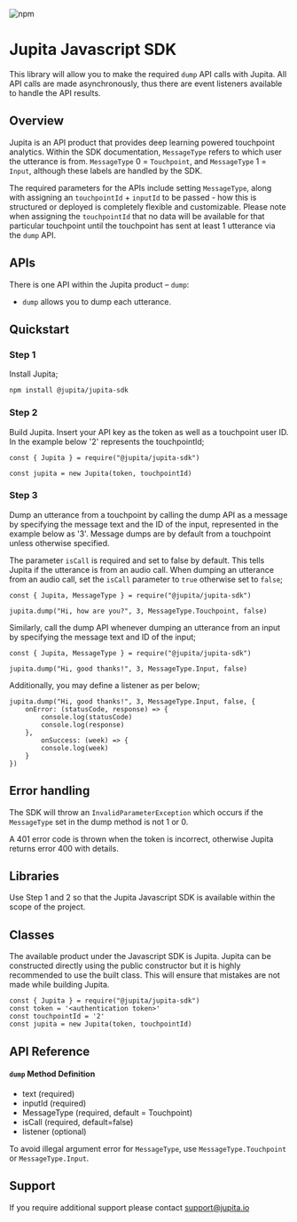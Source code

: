 ![npm](https://img.shields.io/npm/v/@jupita/sdk)

# Jupita Javascript SDK
This library will allow you to make the required `dump` API calls with Jupita. All API calls are made asynchronously, thus there are event listeners available to handle the API results.


## Overview
Jupita is an API product that provides deep learning powered touchpoint analytics. Within the SDK documentation, `MessageType` refers to which user the utterance is from. `MessageType` 0 = `Touchpoint`, and `MessageType` 1 = `Input`, although these labels are handled by the SDK.

The required parameters for the APIs include setting `MessageType`, along with assigning an `touchpointId` + `inputId` to be passed - how this is structured or deployed is completely flexible and customizable. Please note when assigning the `touchpointId` that no data will be available for that particular touchpoint until the touchpoint has sent at least 1 utterance via the `dump` API. 


## APIs
There is one API within the Jupita product – `dump`:

- `dump` allows you to dump each utterance.


##  Quickstart
### Step 1
Install Jupita;

```
npm install @jupita/jupita-sdk
```

### Step 2
Build Jupita. Insert your API key as the token as well as a touchpoint user ID. In the example below '2' represents the touchpointId;

```
const { Jupita } = require("@jupita/jupita-sdk")

const jupita = new Jupita(token, touchpointId)
```

### Step 3
Dump an utterance from a touchpoint by calling the dump API as a message by specifying the message text and the ID of the input, represented in the example below as '3'. Message dumps are by default from a touchpoint unless otherwise specified. 

The parameter `isCall` is required and set to false by default. This tells Jupita if the utterance is from an audio call. When dumping an utterance from an audio call, set the `isCall` parameter to `true` otherwise set to `false`;

```
const { Jupita, MessageType } = require("@jupita/jupita-sdk")

jupita.dump("Hi, how are you?", 3, MessageType.Touchpoint, false)
```

Similarly, call the dump API whenever dumping an utterance from an input by specifying the message text and ID of the input;
```
const { Jupita, MessageType } = require("@jupita/jupita-sdk")

jupita.dump("Hi, good thanks!", 3, MessageType.Input, false)
```

Additionally, you may define a listener as per below;

```
jupita.dump("Hi, good thanks!", 3, MessageType.Input, false, {
    onError: (statusCode, response) => {
        console.log(statusCode)
        console.log(response)
    }, 
        onSuccess: (week) => {
        console.log(week)
    }
})
```

## Error handling
The SDK will throw an `InvalidParameterException` which occurs if the `MessageType` set in the dump method is not 1 or 0.

A 401 error code is thrown when the token is incorrect, otherwise Jupita returns error 400 with details.


## Libraries
Use Step 1 and 2 so that the Jupita Javascript SDK is available within the scope of the project.


## Classes
The available product under the Javascript SDK is Jupita. Jupita can be constructed directly using the public constructor but it is highly recommended to use the built class. This will ensure that mistakes are not made while building Jupita.

```
const { Jupita } = require("@jupita/jupita-sdk")
const token = '<authentication token>'
const touchpointId = '2'
const jupita = new Jupita(token, touchpointId)
```

## API Reference
#### `dump` Method Definition

* text (required)
* inputId (required)
* MessageType (required, default = Touchpoint)
* isCall (required, default=false)
* listener (optional)

To avoid illegal argument error for `MessageType`, use `MessageType.Touchpoint` or `MessageType.Input`.

## Support
If you require additional support please contact support@jupita.io
